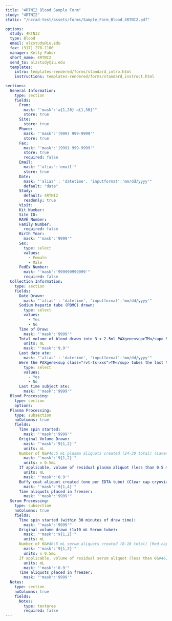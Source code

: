 ```yaml
---
title: "4RTNI2 Blood Sample Form"
study: "4RTNI2"
static: "/ncrad-test/assets/forms/Sample_Form_Blood_4RTNI2.pdf"

options:
  study: 4RTNI2
  type: Blood
  email: alzstudy@iu.edu
  fax: (317) 278-1100
  manager: Kelly Faber
  short_name: 4RTNI2
  send_to: alzstudy@iu.edu
  templates:
    intro: templates-rendered/forms/standard_intro.html
    instructions: templates-rendered/forms/standard_instruct.html

sections:
  General Information:
    type: section
    fields:
      From:
        mask: "'mask':'a{1,20} a{1,30}'"
        store: true
      Site:
        store: true
      Phone:
        mask: "'mask':'(999) 999-9999'"
        store: true
      Fax:
        mask: "'mask':'(999) 999-9999'"
        store: true
        required: false
      Email:
        mask: "'alias':'email'"
        store: true
      Date:
        mask: "'alias' : 'datetime', 'inputformat':'mm/dd/yyyy'"
        default: "date"
      Study:
        default: 4RTNI2
        readonly: true
      Visit:
      Kit Number:
      Site ID:
      RAVE Number:
      Family Number:
        required: false
      Birth Year:
        mask: "'mask':'9999'"
      Sex:
        type: select
        values:
          - Female
          - Male
      FedEx Number:
        mask: "'mask':'999999999999'"
        required: false
  Collection Information:
    type: section
    fields:
      Date Drawn:
        mask: "'alias' : 'datetime', 'inputformat':'mm/dd/yyyy'"
      Sodium heparin tube (PBMC) drawn:
        type: select
        values:
          - Yes
          - No
      Time of Draw:
        mask: "'mask':'9999'"
      Total volume of blood drawn into 3 x 2.5ml PAXgene<sup>TM</sup> RNA tubes:
        units: mL
        mask: "'mask':'9.9'"
      Last date ate:
        mask: "'alias' : 'datetime', 'inputformat':'mm/dd/yyyy'"
      Were the PAXgene<sup class="rvt-ts-xxs">TM</sup> tubes the last tubes drawn?:
        type: select
        values:
          - Yes
          - No
      Last time subject ate:
        mask: "'mask':'9999'"
  Blood Processing:
    type: section
    options:
  Plasma Processing:
    type: subsection
    noColumns: true
    fields:
      Time spin started:
        mask: "'mask':'9999'"
      Original Volume Drawn:
        mask: "'mask':'9{1,2}'"
        units: mL
      Number of 0&#46;5 mL plasma aliquots created (24-30 total) (Lavender cap cryovial):
        mask: "'mask':'9{1,2}'"
        units: x 0.5mL
      If applicable, volume of residual plasma aliquot (less than 0.5 mL) (Blue cap cryovial):
        units: mL
        mask: "'mask':'0.9'"
      Buffy coat aliquot created (one per EDTA tube) (Clear cap cryovial):
        mask: "'mask':'9{1,4}'"
      Time aliquots placed in freezer:
        mask: "'mask':'9999'"
  Serum Processing:
    type: subsection
    noColumns: true
    fields:
      Time spin started (within 30 minutes of draw time):
        mask: "'mask':'9999'"
      Original volume drawn (1x10 mL Serum tube):
        mask: "'mask':'9{1,2}'"
        units: mL
      Number of 0&#46;5 mL serum aliquots created (8-10 total) (Red cap cryovial):
        mask: "'mask':'9{1,2}'"
        units: x 0.5mL
      If applicable, volume of residual serum aliquot (less than 0&#46;5 mL) (Blue cap cryovial):
        units: mL
        mask: "'mask':'0.9'"
      Time aliquots placed in freezer:
        mask: "'mask':'9999'"
  Notes:
    type: section
    noColumns: true
    fields:
      Notes:
        type: textarea
        required: false
---
```

